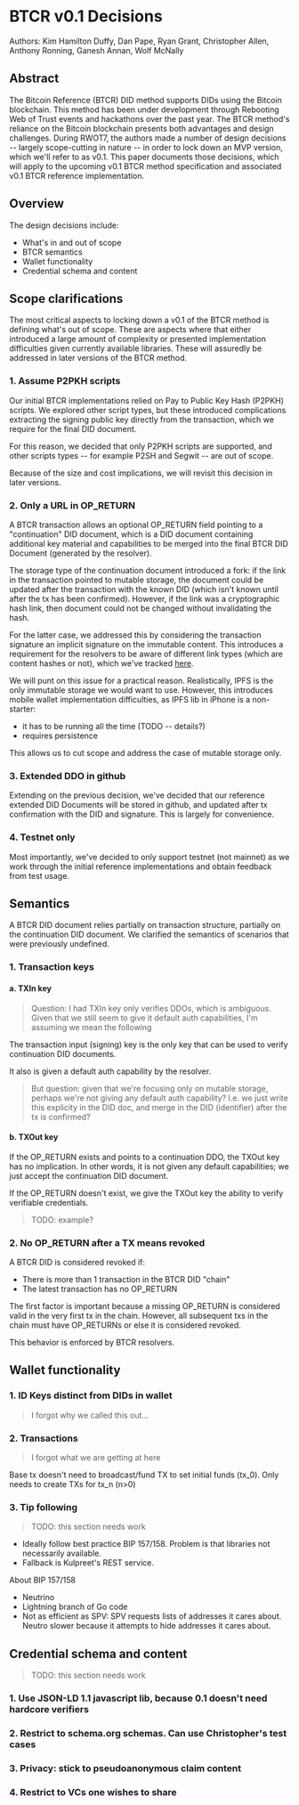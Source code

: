 # BTCR v0.1 Decisions

Authors: Kim Hamilton Duffy, Dan Pape, Ryan Grant, Christopher Allen, Anthony Ronning, Ganesh Annan, Wolf McNally

## Abstract
The Bitcoin Reference (BTCR) DID method supports DIDs using the Bitcoin blockchain. This method has been under development through Rebooting Web of Trust events and hackathons over the past year. The BTCR method's reliance on the Bitcoin blockchain presents both advantages and design challenges. During RWOT7, the authors made a number of design decisions -- largely scope-cutting in nature -- in order to lock down an MVP version, which we'll refer to as v0.1. This paper documents those decisions, which will apply to the upcoming v0.1 BTCR method specification and associated v0.1 BTCR reference implementation.

## Overview

The design decisions include:
- What's in and out of scope
- BTCR semantics
- Wallet functionality
- Credential schema and content

## Scope clarifications

The most critical aspects to locking down a v0.1 of the BTCR method is defining what's out of scope. These are aspects where that either introduced a large amount of complexity or presented implementation difficulties given currently available libraries. These will assuredly be addressed in later versions of the BTCR method. 

### 1. Assume P2PKH scripts
Our initial BTCR implementations relied on Pay to Public Key Hash (P2PKH) scripts. We explored other script types, but these introduced complications extracting the signing public key directly from the transaction, which we require for the final DID document.

For this reason, we decided that only P2PKH scripts are supported, and other scripts types -- for example P2SH and Segwit -- are out of scope.

Because of the size and cost implications, we will revisit this decision in later versions.

### 2. Only a URL in OP_RETURN
A BTCR transaction allows an optional OP_RETURN field pointing to a "continuation" DID document, which is a DID document containing additional key material and capabilities to be merged into the final BTCR DID Document (generated by the resolver).

The storage type of the continuation document introduced a fork: if the link in the transaction pointed to mutable storage, the document could be updated after the transaction with the known DID (which isn't known until after the tx has been confirmed). However, if the link was a cryptographic hash link, then document could not be changed without invalidating the hash.

For the latter case, we addressed this by considering the transaction signature an implicit signature on the immutable content. This introduces a requirement for the resolvers to be aware of different link types (which are content hashes or not), which we've tracked [here](https://github.com/w3c-ccg/didm-btcr/issues/2).

We will punt on this issue for a practical reason. Realistically, IPFS is the only immutable storage we would want to use. However, this introduces mobile wallet implementation difficulties, as IPFS lib in iPhone is a non-starter:
- it has to be running all the time (TODO -- details?)
- requires persistence

This allows us to cut scope and address the case of mutable storage only.

### 3. Extended DDO in github

Extending on the previous decision, we've decided that our reference extended DID Documents will be stored in github, and updated after tx confirmation with the DID and signature. This is largely for convenience.

### 4. Testnet only

Most importantly, we've decided to only support testnet (not mainnet) as we work through the initial reference implementations and obtain feedback from test usage.

## Semantics

A BTCR DID document relies partially on transaction structure, partially on the continuation DID document. We clarified the semantics of scenarios that were previously undefined. 

### 1. Transaction keys

#### a. TXIn key

>  Question: I had TXIn key only verifies DDOs, which is ambiguous. Given that we still seem to give it default auth capabilities, I'm assuming we mean the following

The transaction input (signing) key is the only key that can be used to verify continuation DID documents. 

It also is given a default auth capability by the resolver. 

> But question: given that we're focusing only on mutable storage, perhaps we're not giving any default auth capability? I.e. we just write this explicity in the DID doc, and merge in the DID (identifier) after the tx is confirmed?


#### b. TXOut key

If the OP_RETURN exists and points to a continuation DDO, the TXOut key has no implication. In other words, it is not given any default capabilities; we just accept the continuation DID document.

If the OP_RETURN doesn't exist, we give the TXOut key the ability to verify verifiable credentials.

> TODO: example?

### 2. No OP_RETURN after a TX means revoked

A BTCR DID is considered revoked if:
- There is more than 1 transaction in the BTCR DID "chain"
- The latest transaction has no OP_RETURN

The first factor is important because a missing OP_RETURN is considered valid in the very first tx in the chain. However, all subsequent txs in the chain must have OP_RETURNs or else it is considered revoked.

This behavior is enforced by BTCR resolvers.


## Wallet functionality

### 1. ID Keys distinct from DIDs in wallet

> I forgot why we called this out...

### 2. Transactions

> I forgot what we are getting at here

Base tx doesn't need to broadcast/fund TX to set initial funds (tx_0). Only needs to create TXs for tx_n (n>0) 

### 3. Tip following

> TODO: this section needs work

- Ideally follow best practice BIP 157/158. Problem is that libraries not necessarily available. 
- Fallback is Kulpreet's REST service.

About BIP 157/158
- Neutrino
- Lightning branch of Go code
- Not as efficient as SPV: SPV requests lists of addresses it cares about. Neutro slower because it attempts to hide addresses it cares about.


## Credential schema and content

> TODO: this section needs work

### 1. Use JSON-LD 1.1 javascript lib, because 0.1 doesn't need hardcore verifiers
### 2. Restrict to schema.org schemas. Can use Christopher's test cases
### 3. Privacy: stick to pseudoanonymous claim content
### 4. Restrict to VCs one wishes to share
